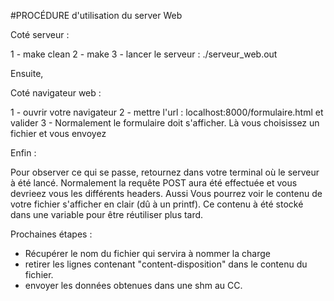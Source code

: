 #PROCÉDURE d'utilisation du server Web

Coté serveur :

1 - make clean
2 - make
3 - lancer le serveur : ./serveur_web.out

Ensuite,

Coté navigateur web :

1 - ouvrir votre navigateur
2 - mettre l'url : localhost:8000/formulaire.html et valider
3 - Normalement le formulaire doit s'afficher. Là vous choisissez un fichier et vous envoyez

Enfin :

Pour observer ce qui se passe, retournez dans votre terminal où le serveur à été lancé.
Normalement la requête POST aura été effectuée et vous devrieez vous les différents headers.
Aussi Vous pourrez voir le contenu de votre fichier s'afficher en clair (dû à un printf).
Ce contenu à été stocké dans une variable pour être réutiliser plus tard.

Prochaines étapes :

- Récupérer le nom du fichier qui servira à nommer la charge
- retirer les lignes contenant "content-disposition" dans le contenu du fichier.
- envoyer les données obtenues dans une shm au CC.


